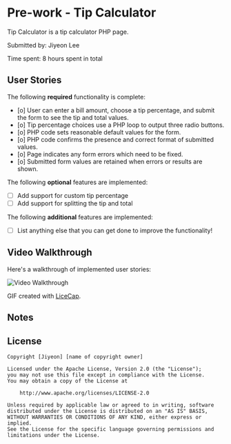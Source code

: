 # Pre-work - Tip Calculator

Tip Calculator is a tip calculator PHP page.

Submitted by: Jiyeon Lee

Time spent: 8 hours spent in total

## User Stories

The following **required** functionality is complete:
* [o] User can enter a bill amount, choose a tip percentage, and submit the form to see the tip and total values.
* [o] Tip percentage choices use a PHP loop to output three radio buttons.
* [o] PHP code sets reasonable default values for the form.
* [o] PHP code confirms the presence and correct format of submitted values.
* [o] Page indicates any form errors which need to be fixed.
* [o] Submitted form values are retained when errors or results are shown.

The following **optional** features are implemented:
* [ ] Add support for custom tip percentage
* [ ] Add support for splitting the tip and total

The following **additional** features are implemented:

* [ ] List anything else that you can get done to improve the functionality!

## Video Walkthrough

Here's a walkthrough of implemented user stories:

<img src='http://i.imgur.com/ULvwU94.gif' title='Video Walkthrough' width='' alt='Video Walkthrough' />

GIF created with [LiceCap](http://www.cockos.com/licecap/).

## Notes


## License

    Copyright [Jiyeon] [name of copyright owner]

    Licensed under the Apache License, Version 2.0 (the "License");
    you may not use this file except in compliance with the License.
    You may obtain a copy of the License at

        http://www.apache.org/licenses/LICENSE-2.0

    Unless required by applicable law or agreed to in writing, software
    distributed under the License is distributed on an "AS IS" BASIS,
    WITHOUT WARRANTIES OR CONDITIONS OF ANY KIND, either express or implied.
    See the License for the specific language governing permissions and
    limitations under the License.

